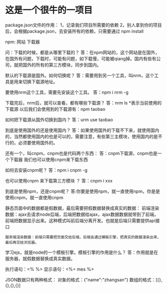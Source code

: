 # 这是一个很牛的一项目

package.json文件的作用：
    1，记录我们项目所需要的依赖
    2，别人拿到你的项目后，会根据package.json，去安装所有的依赖，只需要通过 npm install 

npm:  网站   下载器

问：下载的时候，都是从哪里下载的？
答：在npm网站的，这个网站是在国外，在国外有问题，下载时，可能有问题，如下载慢，可能被qiang掉。国内有些有公司，就把国外的所有的第三方模块，同步到国内。

默认的下载源是国外。如何切换呢？
答：需要用到另一个工具，叫nrm，这个工具是用来切换下载源地址。

要使用nrm这个工具，需要先安装这个工具。
答：npm i nrm -g

下载完后，nrm后，就可以查看，都有哪些下载源？
答：nrm ls   *表示当前使用的下载源  以后我们会使用到的下载源有：npm  taobao

如何把下载源从国外切换到国内？
答：urm use taobao

到底是使用国外的还是使用国内？
答：如果使用国外的下载不下来，就使用国内的，当然都使用国内的也是可以的，需要注意，有些第三主模块，使用国内的是不行的，必须要使用国外的。

还有一个，叫cnpm，cnpm也是代码两个东西：
答：cnpm下载源，cnpm也是一个下载器  我们也可以使用cnpm来下载东西

如何去安装cnpm呢？
答：npm i cnpm -g

也可以使用cnpm 来下载第三方模块 ？
答：cnpm i xxx

到底是使用npm，还是cnpm呢？
答:你要是使用npm，就一直使用npm，你是是使用cnpm，就一直使用cnpm


静态页面中的数据都是假数据，最后需要把假数据替换成真实的数据：
    前端渲染数据：ajax去请求node后端，后端把数据给ajax，ajax数据数据就带到了前端，前端把数据显示出来。这种模式叫前后端分离开发。也就是后端只需要提供api接口

    服务端渲染数据：前端只需要把页面交给后端，后端会通过模板引擎，把真实的数据浸染出来，最后再交给浏览器。

学习ejs，就是node的一个模板引擎。模板引擎的作用是什么？
答：作用就是在服务器，就假数据替换成真实数据。

执行语句：<%  %>
显示语句：<%= mes %>

JSON数据只有两种格式：
对象的格式：{"name":"zhangsan"}
数组的格式：[{},{},{},{}]



















